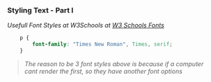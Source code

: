 ### Styling Text - Part I

*Usefull Font Styles at W3Schools at <a href="https://www.w3schools.com/cssref/css_websafe_fonts.asp">W3 Schools Fonts</a>*

```css 
    p {
        font-family: "Times New Roman", Times, serif;
    }
```
> *The reason to be 3 font styles above is because  if a computer <br> cant render the first, so they have another font options*